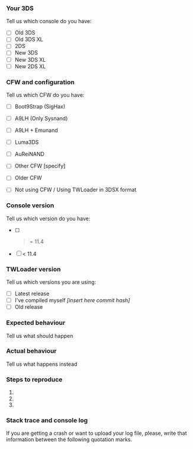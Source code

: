 <!---
##### THIS IS THE ISSUE TRACKER FOR TWLOADER. For support please go to:
###### TWLoader GBATemp thread: https://gbatemp.net/threads/twloader-ctr-mode-nds-app.448375/
###### Also check the Wiki (https://github.com/Robz8/TWLoader/wiki) before making an issue.
###### Keep in mind that TWLoader is only a frontend for nds-bootstrap. DO NOT OPEN AN ISSUE FOR NOT LOADING GAMES THAT ARE NOT SUPPORTED BY NDS-BOOTSTRAP YET!
###### Issues that don't attach any log file or any reproducible method will be closed.
###### Issues without replies in 15 days will be closed too.
###### If you want to create a request, please, delete all text after this message.
-->
### Your 3DS

Tell us which console do you have:

- [ ]  Old 3DS
- [ ]  Old 3DS XL
- [ ]  2DS
- [ ]  New 3DS
- [ ]  New 3DS XL
- [ ]  New 2DS XL

### CFW and configuration

Tell us which CFW do you have:

- [ ]  Boot9Strap (SigHax)
- [ ]  A9LH (Only Sysnand)
- [ ]  A9LH + Emunand
- [ ]  Luma3DS
- [ ]  AuReiNAND
- [ ]  Other CFW [specify]
- [ ]  Older CFW
- [ ]  Not using CFW / Using TWLoader in 3DSX format


### Console version

Tell us which version do you have:

- [ ]  >= 11.4
- [ ]  < 11.4

### TWLoader version

Tell us which versions you are using:

- [ ]  Latest release
- [ ]  I've compiled myself _[insert here commit hash]_
- [ ]  Old release

### Expected behaviour

Tell us what should happen

### Actual behaviour

Tell us what happens instead

### Steps to reproduce

1.
2.
3.

### Stack trace and console log

If you are getting a crash or want to upload your log file, please, write that information between the following quotation marks.

```
```
